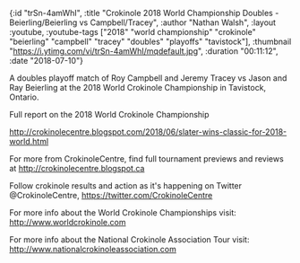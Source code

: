{:id "trSn-4amWhI",
 :title
 "Crokinole 2018 World Championship Doubles - Beierling/Beierling vs Campbell/Tracey",
 :author "Nathan Walsh",
 :layout :youtube,
 :youtube-tags
 ["2018"
  "world championship"
  "crokinole"
  "beierling"
  "campbell"
  "tracey"
  "doubles"
  "playoffs"
  "tavistock"],
 :thumbnail "https://i.ytimg.com/vi/trSn-4amWhI/mqdefault.jpg",
 :duration "00:11:12",
 :date "2018-07-10"}

A doubles playoff match of Roy Campbell and Jeremy Tracey vs Jason and Ray Beierling at the 2018 World Crokinole Championship in Tavistock, Ontario.

Full report on the 2018 World Crokinole Championship

http://crokinolecentre.blogspot.com/2018/06/slater-wins-classic-for-2018-world.html

For more from CrokinoleCentre, find full tournament previews and reviews at http://crokinolecentre.blogspot.ca

Follow crokinole results and action as it's happening on Twitter @CrokinoleCentre, https://twitter.com/CrokinoleCentre

For more info about the World Crokinole Championships visit: http://www.worldcrokinole.com

For more info about the National Crokinole Association Tour visit: http://www.nationalcrokinoleassociation.com
